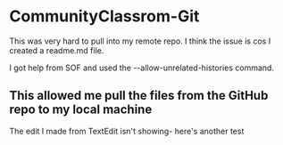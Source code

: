 # CommunityClassrom-Git

This was very hard to pull into my remote repo. I think the issue is cos I created a readme.md file.

I got help from SOF and used the --allow-unrelated-histories command.

This allowed me pull the files from the GitHub repo to my local machine
------------------------------------------------------------------------------------

The edit I made from TextEdit isn't showing- here's another test